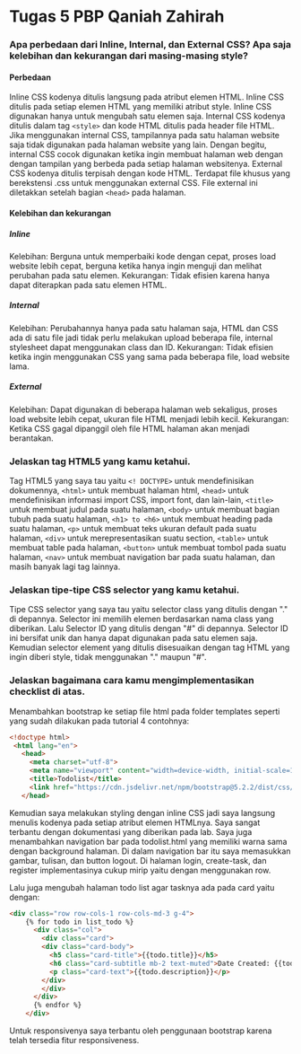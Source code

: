 # Tugas 5 PBP Qaniah Zahirah

### Apa perbedaan dari Inline, Internal, dan External CSS? Apa saja kelebihan dan kekurangan dari masing-masing style?
#### Perbedaan
Inline CSS kodenya ditulis langsung pada atribut elemen HTML. Inline CSS ditulis pada setiap elemen HTML yang memiliki atribut style. Inline CSS digunakan hanya untuk mengubah satu elemen saja.
Internal CSS kodenya ditulis dalam tag `<style>` dan kode HTML ditulis pada header file HTML. Jika menggunakan internal CSS, tampilannya pada satu halaman website saja tidak digunakan pada halaman website yang lain. Dengan begitu, internal CSS cocok digunakan ketika ingin membuat halaman web dengan dengan tampilan yang berbeda pada setiap halaman websitenya.
External CSS kodenya ditulis terpisah dengan kode HTML. Terdapat file khusus yang berekstensi .css untuk menggunakan external CSS. File external ini diletakkan setelah bagian `<head>` pada halaman.
#### Kelebihan dan kekurangan
##### Inline
Kelebihan: Berguna untuk memperbaiki kode dengan cepat, proses load website lebih cepat, berguna ketika hanya ingin menguji dan melihat perubahan pada satu elemen.
Kekurangan: Tidak efisien karena hanya dapat diterapkan pada satu elemen HTML.
##### Internal
Kelebihan: Perubahannya hanya pada satu halaman saja, HTML dan CSS ada di satu file jadi tidak perlu melakukan upload beberapa file, internal stylesheet dapat menggunakan class dan ID.
Kekurangan: Tidak efisien ketika ingin menggunakan CSS yang sama pada beberapa file, load website lama. 
##### External
Kelebihan: Dapat digunakan di beberapa halaman web sekaligus, proses load website lebih cepat, ukuran file HTML menjadi lebih kecil.
Kekurangan: Ketika CSS gagal dipanggil oleh file HTML halaman akan menjadi berantakan.

### Jelaskan tag HTML5 yang kamu ketahui.
Tag HTML5 yang saya tau yaitu `<! DOCTYPE>` untuk mendefinisikan dokumennya, `<html>` untuk membuat halaman html, `<head>` untuk mendefinisikan informasi import CSS, import font, dan lain-lain, `<title>` untuk membuat judul pada suatu halaman, `<body>` untuk membuat bagian tubuh pada suatu halaman, `<h1> to <h6>` untuk membuat heading pada suatu halaman, `<p>` untuk membuat teks ukuran default pada suatu halaman, `<div>` untuk merepresentasikan suatu section, `<table>` untuk membuat table pada halaman, `<button>` untuk membuat tombol pada suatu halaman, `<nav>` untuk membuat navigation bar pada suatu halaman, dan masih banyak lagi tag lainnya.

### Jelaskan tipe-tipe CSS selector yang kamu ketahui.
Tipe CSS selector yang saya tau yaitu selector class yang ditulis dengan "." di depannya. Selector ini memilih elemen berdasarkan nama class yang diberikan. Lalu Selector ID yang ditulis dengan "#" di depannya. Selector ID ini bersifat unik dan hanya dapat digunakan pada satu elemen saja. Kemudian selector element yang ditulis disesuaikan dengan tag HTML yang ingin diberi style, tidak menggunakan "." maupun "#".

### Jelaskan bagaimana cara kamu mengimplementasikan checklist di atas.
Menambahkan bootstrap ke setiap file html pada folder templates seperti yang sudah dilakukan pada tutorial 4 contohnya:
```html
<!doctype html>
 <html lang="en">
   <head>
     <meta charset="utf-8">
     <meta name="viewport" content="width=device-width, initial-scale=1">
     <title>Todolist</title>
     <link href="https://cdn.jsdelivr.net/npm/bootstrap@5.2.2/dist/css/bootstrap.min.css" rel="stylesheet" integrity="sha384-Zenh87qX5JnK2Jl0vWa8Ck2rdkQ2Bzep5IDxbcnCeuOxjzrPF/et3URy9Bv1WTRi" crossorigin="anonymous">
   </head>
```

Kemudian saya melakukan styling dengan inline CSS jadi saya langsung menulis kodenya pada setiap atribut elemen HTMLnya. Saya sangat terbantu dengan dokumentasi yang diberikan pada lab. Saya juga menambahkan navigation bar pada todolist.html yang memiliki warna sama dengan background halaman. Di dalam navigation bar itu saya memasukkan gambar, tulisan, dan button logout. Di halaman login, create-task, dan register implementasinya cukup mirip yaitu dengan menggunakan row. 


Lalu juga mengubah halaman todo list agar tasknya ada pada card yaitu dengan:
```html
<div class="row row-cols-1 row-cols-md-3 g-4">
    {% for todo in list_todo %}
      <div class="col">
        <div class="card">
        <div class="card-body">
          <h5 class="card-title">{{todo.title}}</h5>
          <h6 class="card-subtitle mb-2 text-muted">Date Created: {{todo.date}}</h6>
          <p class="card-text">{{todo.description}}</p>
        </div>
        </div>
      </div>
      {% endfor %}
    </div>  
```
Untuk responsivenya saya terbantu oleh penggunaan bootstrap karena telah tersedia fitur responsiveness.